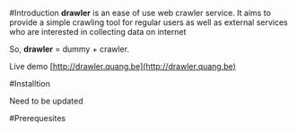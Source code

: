 #Introduction
**drawler** is an ease of use web crawler service.
It aims to provide a simple crawling tool for regular users as well as external services who are interested in collecting data on internet

So, **drawler** = dummy + crawler.

Live demo [http://drawler.quang.be](http://drawler.quang.be)

#Installtion

Need to be updated

#Prerequesites
